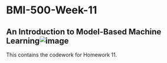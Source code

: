 # BMI-500-Week-11
## An Introduction to Model-Based Machine Learning![image](https://github.com/kiran-001/BMI-500-Week-11-HW/assets/50822591/760edfd0-f720-4d71-a567-60977198e65f)
This contains the codework for Homework 11.

